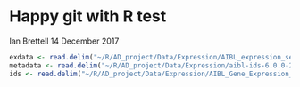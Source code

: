 Happy git with R test
================
Ian Brettell
14 December 2017

``` r
exdata <- read.delim("~/R/AD_project/Data/Expression/AIBL_expression_set/AIBL_Gene_Expression.txt", sep = " ", header = T)
metadata <- read.delim("~/R/AD_project/Data/Expression/aibl-ids-6.0.0-201712010300.txt", sep = "\t", header = T)
ids <- read.delim("~/R/AD_project/Data/Expression/AIBL_Gene_Expression_IDs.txt", header = F)
```
